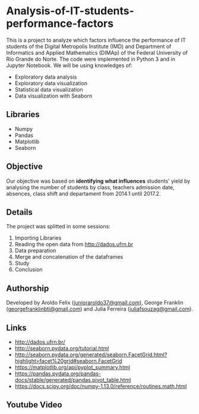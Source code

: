 # Analysis-of-IT-students-performance-factors
This is a project to analyze which factors influence the performance of IT students of the Digital Metropolis Institute (IMD) and Department of Informatics and Applied Mathematics (DIMAp) of the Federal University of Rio Grande do Norte. The code were implemented in Python 3 and in Jupyter Notebook.
We will be using knowledges of:
- Exploratory data analysis
- Exploratory data visualization
- Statistical data visualization
- Data visualization with Seaborn

## Libraries
- Numpy
- Pandas
- Matplotlib
- Seaborn

## Objective
Our objective was based on **identifying what influences** students' yield by analysing the number of students by class, teachers admission date, absences, class shift and departament from 2014.1 until 2017.2.

## Details
The project was splitted in some sessions:
1. Importing Libraries
2. Reading the open data from http://dados.ufrn.br
3. Data preparation
4. Merge and concatenation of the dataframes
5. Study
6. Conclusion

## Authorship
Developed by Aroldo Felix (junioraroldo37@gmail.com), George Franklin (georgefranklinbti@gmail.com) and Julia Ferreira (juliafsouzag@gmail.com).

## Links
- http://dados.ufrn.br/
- http://seaborn.pydata.org/tutorial.html
- http://seaborn.pydata.org/generated/seaborn.FacetGrid.html?highlight=facet%20grid#seaborn.FacetGrid
- https://matplotlib.org/api/pyplot_summary.html
- https://pandas.pydata.org/pandas-docs/stable/generated/pandas.pivot_table.html
- https://docs.scipy.org/doc/numpy-1.13.0/reference/routines.math.html

## Youtube Video
